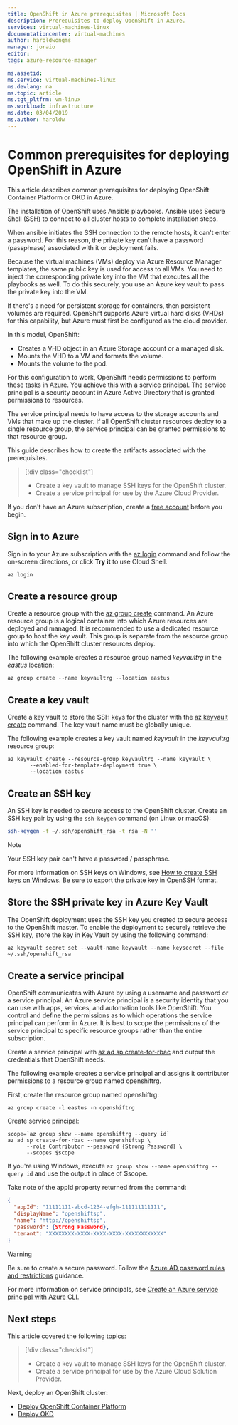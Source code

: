 ```yaml
---
title: OpenShift in Azure prerequisites | Microsoft Docs
description: Prerequisites to deploy OpenShift in Azure.
services: virtual-machines-linux
documentationcenter: virtual-machines
author: haroldwongms
manager: joraio
editor: 
tags: azure-resource-manager

ms.assetid: 
ms.service: virtual-machines-linux
ms.devlang: na
ms.topic: article
ms.tgt_pltfrm: vm-linux
ms.workload: infrastructure
ms.date: 03/04/2019
ms.author: haroldw
---
```


# Common prerequisites for deploying OpenShift in Azure

This article describes common prerequisites for deploying OpenShift Container Platform or OKD in Azure.

The installation of OpenShift uses Ansible playbooks. Ansible uses Secure Shell (SSH) to connect to all cluster hosts to complete installation steps.

When ansible initiates the SSH connection to the remote hosts, it can't enter a password. For this reason, the private key can't have a password (passphrase) associated with it or deployment fails.

Because the virtual machines (VMs) deploy via Azure Resource Manager templates, the same public key is used for access to all VMs. You need to inject the corresponding private key into the VM that executes all the playbooks as well. To do this securely, you use an Azure key vault to pass the private key into the VM.

If there's a need for persistent storage for containers, then persistent volumes are required. OpenShift supports Azure virtual hard disks (VHDs) for this capability, but Azure must first be configured as the cloud provider.

In this model, OpenShift:

- Creates a VHD object in an Azure Storage account or a managed disk.
- Mounts the VHD to a VM and formats the volume.
- Mounts the volume to the pod.

For this configuration to work, OpenShift needs permissions to perform these tasks in Azure. You achieve this with a service principal. The service principal is a security account in Azure Active Directory that is granted permissions to resources.

The service principal needs to have access to the storage accounts and VMs that make up the cluster. If all OpenShift cluster resources deploy to a single resource group, the service principal can be granted permissions to that resource group.

This guide describes how to create the artifacts associated with the prerequisites.

> [!div class="checklist"]
> * Create a key vault to manage SSH keys for the OpenShift cluster.
> * Create a service principal for use by the Azure Cloud Provider.

If you don't have an Azure subscription, create a [free account](https://azure.microsoft.com/free/?WT.mc_id=A261C142F) before you begin.

## Sign in to Azure 
Sign in to your Azure subscription with the [az login](/cli/azure/reference-index) command and follow the on-screen directions, or click **Try it** to use Cloud Shell.

```azurecli 
az login
```
## Create a resource group

Create a resource group with the [az group create](/cli/azure/group) command. An Azure resource group is a logical container into which Azure resources are deployed and managed. It is recommended to use a dedicated resource group to host the key vault. This group is separate from the resource group into which the OpenShift cluster resources deploy.

The following example creates a resource group named *keyvaultrg* in the *eastus* location:

```azurecli 
az group create --name keyvaultrg --location eastus
```

## Create a key vault
Create a key vault to store the SSH keys for the cluster with the [az keyvault create](/cli/azure/keyvault) command. The key vault name must be globally unique.

The following example creates a key vault named *keyvault* in the *keyvaultrg* resource group:

```azurecli 
az keyvault create --resource-group keyvaultrg --name keyvault \
       --enabled-for-template-deployment true \
       --location eastus
```

## Create an SSH key 
An SSH key is needed to secure access to the OpenShift cluster. Create an SSH key pair by using the `ssh-keygen` command (on Linux or macOS):
 
 ```bash
ssh-keygen -f ~/.ssh/openshift_rsa -t rsa -N ''
```

> [!NOTE]
> Your SSH key pair can't have a password / passphrase.

For more information on SSH keys on Windows, see [How to create SSH keys on Windows](/azure/virtual-machines/linux/ssh-from-windows). Be sure to export the private key in OpenSSH format.

## Store the SSH private key in Azure Key Vault
The OpenShift deployment uses the SSH key you created to secure access to the OpenShift master. To enable the deployment to securely retrieve the SSH key, store the key in Key Vault by using the following command:

```azurecli
az keyvault secret set --vault-name keyvault --name keysecret --file ~/.ssh/openshift_rsa
```

## Create a service principal 
OpenShift communicates with Azure by using a username and password or a service principal. An Azure service principal is a security identity that you can use with apps, services, and automation tools like OpenShift. You control and define the permissions as to which operations the service principal can perform in Azure. It is best to scope the permissions of the service principal to specific resource groups rather than the entire subscription.

Create a service principal with [az ad sp create-for-rbac](/cli/azure/ad/sp) and output the credentials that OpenShift needs.

The following example creates a service principal and assigns it contributor permissions to a resource group named openshiftrg.

First, create the resource group named openshiftrg:

```azurecli
az group create -l eastus -n openshiftrg
```

Create service principal:

```azurecli
scope=`az group show --name openshiftrg --query id`
az ad sp create-for-rbac --name openshiftsp \
      --role Contributor --password {Strong Password} \
      --scopes $scope
```
If you're using Windows, execute ```az group show --name openshiftrg --query id``` and use the output in place of $scope.

Take note of the appId property returned from the command:
```json
{
  "appId": "11111111-abcd-1234-efgh-111111111111",
  "displayName": "openshiftsp",
  "name": "http://openshiftsp",
  "password": {Strong Password},
  "tenant": "XXXXXXXX-XXXX-XXXX-XXXX-XXXXXXXXXXXX"
}
```
 > [!WARNING] 
 > Be sure to create a secure password. Follow the
 > [Azure AD password rules and restrictions](/azure/active-directory/active-directory-passwords-policy) guidance.

For more information on service principals, see [Create an Azure service principal with Azure CLI](https://docs.microsoft.com/cli/azure/create-an-azure-service-principal-azure-cli?view=azure-cli-latest).

## Next steps

This article covered the following topics:
> [!div class="checklist"]
> * Create a key vault to manage SSH keys for the OpenShift cluster.
> * Create a service principal for use by the Azure Cloud Solution Provider.

Next, deploy an OpenShift cluster:

- [Deploy OpenShift Container Platform](./openshift-container-platform.md)
- [Deploy OKD](./openshift-okd.md)
